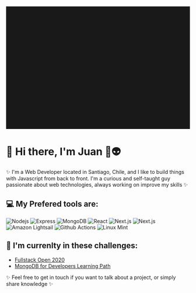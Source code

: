 ![Header](https://raw.githubusercontent.com/EntwistleOx/EntwistleOx/master/juan-8bit.gif)

# 👾 Hi there, I'm Juan 🖖👽

✨ I'm a Web Developer located in Santiago, Chile, and I like to build things with Javascript from back to front. I'm a curious and self-taught guy passionate about web technologies, always working on improve my skills ✨

## 💻 My Prefered tools are:

![Nodejs](https://img.shields.io/badge/-Nodejs-%011627?style=flat-square&logo=node.js)
![Express](https://img.shields.io/badge/-Express-%011627?style=flat-square)
![MongoDB](https://img.shields.io/badge/-MongoDB-%011627?style=flat-square&logo=mongodb)
![React](https://img.shields.io/badge/-React-%011627?style=flat-square&logo=react)
![Next.js](https://img.shields.io/badge/-Next.js-%011627?style=flat-square&logo=next.js)
![Next.js](https://img.shields.io/badge/-Netlify-%011627?style=flat-square&logo=netlify)
![Amazon Lightsail](https://img.shields.io/badge/-Amazon%20Lightsail-%011627?style=flat&logo=amazon&logoColor=FCC624)
![Github Actions](http://img.shields.io/badge/-Github%20Actions-%011627?style=flat-square&logo=github-actions&logoColor=ffffff)
![Linux Mint](https://img.shields.io/badge/-Linux%20Mint-%011627?style=flat&logo=linux-mint&logoColor=FCC624)

## 🤘 I'm currenlty in these challenges:

- [Fullstack Open 2020](https://fullstackopen.com/en/)
- [MongoDB for Developers Learning Path](https://university.mongodb.com/learning_paths/developer)

✨ Feel free to get in touch if you want to talk about a project, or simply share knowledge ✨
